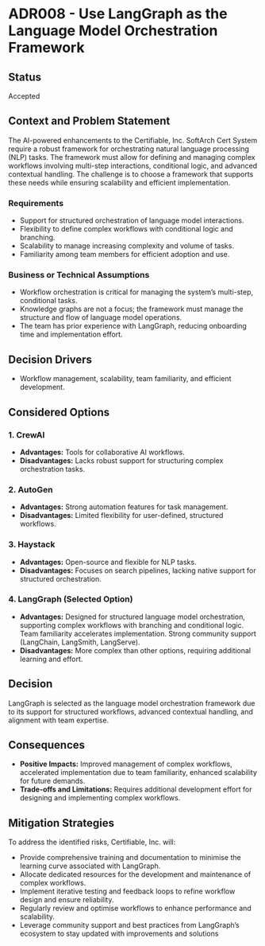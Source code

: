 # ADR008 - Use LangGraph as the Language Model Orchestration Framework

## Status  
Accepted  

## Context and Problem Statement  
The AI-powered enhancements to the Certifiable, Inc. SoftArch Cert System require a robust framework for orchestrating natural language processing (NLP) tasks. The framework must allow for defining and managing complex workflows involving multi-step interactions, conditional logic, and advanced contextual handling. The challenge is to choose a framework that supports these needs while ensuring scalability and efficient implementation.

### Requirements  
- Support for structured orchestration of language model interactions.  
- Flexibility to define complex workflows with conditional logic and branching.  
- Scalability to manage increasing complexity and volume of tasks.  
- Familiarity among team members for efficient adoption and use.

### Business or Technical Assumptions  
- Workflow orchestration is critical for managing the system’s multi-step, conditional tasks.  
- Knowledge graphs are not a focus; the framework must manage the structure and flow of language model operations.  
- The team has prior experience with LangGraph, reducing onboarding time and implementation effort.

## Decision Drivers  
- Workflow management, scalability, team familiarity, and efficient development.

## Considered Options  

### 1. CrewAI  
- **Advantages:** Tools for collaborative AI workflows.  
- **Disadvantages:** Lacks robust support for structuring complex orchestration tasks.

### 2. AutoGen  
- **Advantages:** Strong automation features for task management.  
- **Disadvantages:** Limited flexibility for user-defined, structured workflows.

### 3. Haystack  
- **Advantages:** Open-source and flexible for NLP tasks.  
- **Disadvantages:** Focuses on search pipelines, lacking native support for structured orchestration.

### 4. LangGraph (Selected Option)  
- **Advantages:** Designed for structured language model orchestration, supporting complex workflows with branching and conditional logic. Team familiarity accelerates implementation. Strong community support (LangChain, LangSmith, LangServe).  
- **Disadvantages:** More complex than other options, requiring additional learning and effort.

## Decision  
LangGraph is selected as the language model orchestration framework due to its support for structured workflows, advanced contextual handling, and alignment with team expertise.

## Consequences  
- **Positive Impacts:** Improved management of complex workflows, accelerated implementation due to team familiarity, enhanced scalability for future demands.  
- **Trade-offs and Limitations:** Requires additional development effort for designing and implementing complex workflows.

## Mitigation Strategies  
To address the identified risks, Certifiable, Inc. will:  
- Provide comprehensive training and documentation to minimise the learning curve associated with LangGraph.  
- Allocate dedicated resources for the development and maintenance of complex workflows.  
- Implement iterative testing and feedback loops to refine workflow design and ensure reliability.  
- Regularly review and optimise workflows to enhance performance and scalability.  
- Leverage community support and best practices from LangGraph’s ecosystem to stay updated with improvements and solutions
